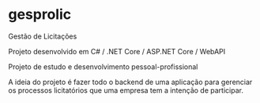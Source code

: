 # gesprolic
Gestão de Licitações

Projeto desenvolvido em C# / .NET Core / ASP.NET Core / WebAPI

Projeto de estudo e desenvolvimento pessoal-profissional

A ideia do projeto é fazer todo o backend de uma aplicação para gerenciar os processos licitatórios que uma empresa tem a intenção de participar.
